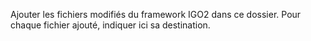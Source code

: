 Ajouter les fichiers modifiés du framework IGO2 dans ce dossier. Pour chaque fichier ajouté, indiquer ici sa destination.
